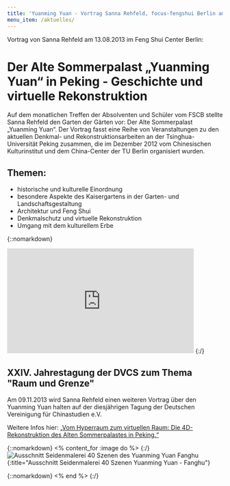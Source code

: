 ```yaml
---
title: 'Yuanming Yuan - Vortrag Sanna Rehfeld, focus-fengshui Berlin am FSCB'
menu_item: /aktuelles/
---
```


Vortrag von Sanna Rehfeld am 13.08.2013 im Feng Shui Center Berlin:

# Der Alte Sommerpalast „Yuanming Yuan“ in Peking - Geschichte und virtuelle Rekonstruktion

Auf dem monatlichen Treffen der Absolventen und Schüler vom FSCB stellte Sanna Rehfeld den Garten der Gärten vor: Der Alte Sommerpalast „Yuanming Yuan“.
Der Vortrag fasst eine Reihe von Veranstaltungen zu den aktuellen Denkmal- und Rekonstruktionsarbeiten an der Tsinghua-Universität Peking zusammen, die im Dezember 2012 vom Chinesischen Kulturinstitut und dem China-Center der TU Berlin organisiert wurden.

## Themen:

* historische und kulturelle Einordnung
* besondere Aspekte des Kaisergartens in der Garten- und Landschaftsgestaltung
* Architektur und Feng Shui
* Denkmalschutz und virtuelle Rekonstruktion
* Umgang mit dem kulturellem Erbe

{::nomarkdown}
<iframe src="http://player.vimeo.com/video/73722693?title=0&byline=0&portrait=0" width="436" height="245" frameborder="0" webkitAllowFullScreen mozallowfullscreen allowFullScreen></iframe>
{:/}

## XXIV. Jahrestagung der DVCS zum Thema "Raum und Grenze"

Am 09.11.2013 wird Sanna Rehfeld einen weiteren Vortrag über den Yuanming Yuan halten auf der diesjährigen Tagung der Deutschen Vereinigung für Chinastudien e.V.

Weitere Infos hier:
[„Vom Hyperraum zum virtuellen Raum: Die 4D-Rekonstruktion des Alten Sommerpalastes in Peking.“](/aktuelles/yuanmingyuan-vortrag-wuerzburg/)

{::nomarkdown}
<% content_for :image do %>
{:/}
![Ausschnitt Seidenmalerei 40 Szenen des Yuanming Yuan Fanghu](/images/ymy-seidenmalerei1.jpg){:title="Ausschnitt Seidenmalerei 40 Szenen Yuanming Yuan - Fanghu"}

{::nomarkdown}
<% end %>
{:/}